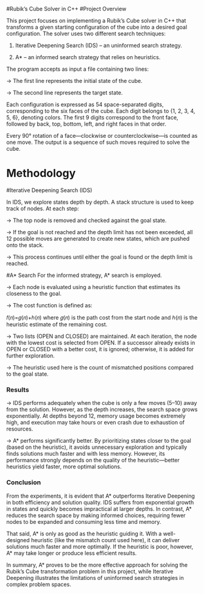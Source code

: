 #Rubik’s Cube Solver in C++
#Project Overview

This project focuses on implementing a Rubik’s Cube solver in C++ that transforms a given starting configuration of the cube into a desired goal configuration. The solver uses two different search techniques:

1) Iterative Deepening Search (IDS) – an uninformed search strategy.

2) A* – an informed search strategy that relies on heuristics.

 The program accepts as input a file containing two lines:

-> The first line represents the initial state of the cube.

-> The second line represents the target state.

Each configuration is expressed as 54 space-separated digits, corresponding to the six faces of the cube. Each digit belongs to {1, 2, 3, 4, 5, 6}, denoting colors. The first 9 digits correspond to the front face, followed by back, top, bottom, left, and right faces in that order.

Every 90° rotation of a face—clockwise or counterclockwise—is counted as one move. The output is a sequence of such moves required to solve the cube.

# Methodology
#Iterative Deepening Search (IDS)

In IDS, we explore states depth by depth. A stack structure is used to keep track of nodes. At each step:

-> The top node is removed and checked against the goal state.

-> If the goal is not reached and the depth limit has not been exceeded, all 12 possible moves are generated to create new states, which are pushed onto the stack.

-> This process continues until either the goal is found or the depth limit is reached.

#A* Search
For the informed strategy, A* search is employed.

-> Each node is evaluated using a heuristic function that estimates its closeness to the goal.

-> The cost function is defined as:

𝑓(𝑛)=𝑔(𝑛)+ℎ(𝑛) where 𝑔(𝑛) is the path cost from the start node and ℎ(𝑛) is the heuristic estimate of the remaining cost.

-> Two lists (OPEN and CLOSED) are maintained. At each iteration, the node with the lowest cost is selected from OPEN. If a successor already exists in OPEN or CLOSED with a better cost, it is ignored; otherwise, it is added for further exploration.

-> The heuristic used here is the count of mismatched positions compared to the goal state.

### Results

-> IDS performs adequately when the cube is only a few moves (5–10) away from the solution. However, as the depth increases, the search space grows exponentially. At depths beyond 12, memory usage becomes extremely high, and execution may take hours or even crash due to exhaustion of resources.

-> A* performs significantly better. By prioritizing states closer to the goal (based on the heuristic), it avoids unnecessary exploration and typically finds solutions much faster and with less memory. However, its performance strongly depends on the quality of the heuristic—better heuristics yield faster, more optimal solutions.

### Conclusion

From the experiments, it is evident that A* outperforms Iterative Deepening in both efficiency and solution quality. IDS suffers from exponential growth in states and quickly becomes impractical at larger depths. In contrast, A* reduces the search space by making informed choices, requiring fewer nodes to be expanded and consuming less time and memory.

That said, A* is only as good as the heuristic guiding it. With a well-designed heuristic (like the mismatch count used here), it can deliver solutions much faster and more optimally. If the heuristic is poor, however, A* may take longer or produce less efficient results.

In summary, A* proves to be the more effective approach for solving the Rubik’s Cube transformation problem in this project, while Iterative Deepening illustrates the limitations of uninformed search strategies in complex problem spaces.
